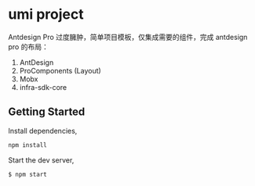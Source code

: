 # umi project

Antdesign Pro 过度臃肿，简单项目模板，仅集成需要的组件，完成 antdesign pro 的布局：

1. AntDesign
1. ProComponents (Layout)
1. Mobx
1. infra-sdk-core


## Getting Started

Install dependencies,

```bash
npm install
```

Start the dev server,

```bash
$ npm start
```
